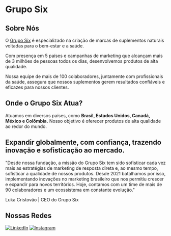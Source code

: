# Grupo Six

## Sobre Nós
O [Grupo Six](https://ogruposix.com.br/) é especializado na criação de marcas de suplementos naturais voltadas para o bem-estar e a saúde.

Com presença em 5 países e campanhas de marketing que alcançam mais de 3 milhões de pessoas todos os dias, desenvolvemos produtos de alta qualidade.

Nossa equipe de mais de 100 colaboradores, juntamente com profissionais da saúde, assegura que nossos suplementos gerem resultados confiáveis e eficazes para nossos clientes.

## Onde o Grupo Six Atua?
Atuamos em diversos países, como **Brasil, Estados Unidos, Canadá, México e Colômbia.** Nosso objetivo é oferecer produtos de alta qualidade ao redor do mundo.

## Expandir globalmente, com confiança, trazendo inovação e sofisticação ao mercado.

"Desde nossa fundação, a missão do Grupo Six tem sido sofisticar cada vez mais as estratégias de marketing de resposta direta e, ao mesmo tempo, sofisticar a qualidade de nossos produtos. Desde 2021 batalhamos por isso, implementando inovações no marketing brasileiro que nos permitiu crescer e expandir para novos territórios. Hoje, contamos com um time de mais de 90 colaboradores e um ecossistema em constante evolução."

Luka Cristovão | CEO do Grupo Six

## Nossas Redes
[![LinkedIn](https://img.shields.io/badge/linkedin-%230077B5.svg?style=for-the-badge&logo=linkedin&logoColor=white)](https://www.linkedin.com/company/grupo-six/)
[![Instagram](https://img.shields.io/badge/Instagram-%23E4405F.svg?style=for-the-badge&logo=Instagram&logoColor=white)](https://www.instagram.com/ogruposix/)

